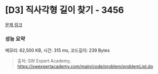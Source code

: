 # [D3] 직사각형 길이 찾기 - 3456 

[문제 링크](https://swexpertacademy.com/main/code/problem/problemDetail.do?contestProbId=AWFPmsqqALwDFAV0) 

### 성능 요약

메모리: 62,500 KB, 시간: 315 ms, 코드길이: 239 Bytes



> 출처: SW Expert Academy, https://swexpertacademy.com/main/code/problem/problemList.do